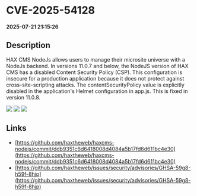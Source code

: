 # CVE-2025-54128

**2025-07-21 21:15:26**

## Description
HAX CMS NodeJs allows users to manage their microsite universe with a NodeJs backend. In versions 11.0.7 and below, the NodeJS version of HAX CMS has a disabled Content Security Policy (CSP). This configuration is insecure for a production application because it does not protect against cross-site-scripting attacks. The contentSecurityPolicy value is explicitly disabled in the application's Helmet configuration in app.js. This is fixed in version 11.0.8.

![](https://img.shields.io/static/v1?label=Score&message=7.2&color=red)
![](https://img.shields.io/static/v1?label=Severity&message=HIGH&color=red)
![](https://img.shields.io/static/v1?label=CWE&message=XSS&color=green)

## Links
- [https://github.com/haxtheweb/haxcms-nodejs/commit/ddb9351c6d6418008d4084a5b17fd6d611bc4e30](https://github.com/haxtheweb/haxcms-nodejs/commit/ddb9351c6d6418008d4084a5b17fd6d611bc4e30)
- [https://github.com/haxtheweb/issues/security/advisories/GHSA-59g8-h59f-8hjp](https://github.com/haxtheweb/issues/security/advisories/GHSA-59g8-h59f-8hjp)
